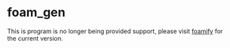 # foam_gen

This is program is no longer being provided support, please visit [foamify](https://github.com/jackericson98/foamify) for the current version.

